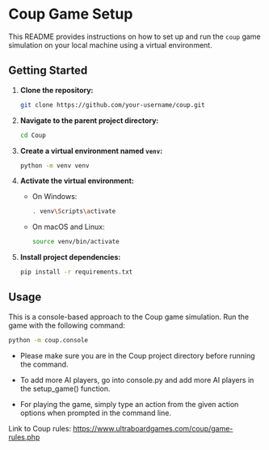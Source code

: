 # Coup Game Setup

This README provides instructions on how to set up and run the `coup` game simulation on your local machine using a virtual environment.


## Getting Started

1. **Clone the repository:**

    ```bash
    git clone https://github.com/your-username/coup.git
    ```

2. **Navigate to the parent project directory:**

    ```bash
    cd Coup
    ```

3. **Create a virtual environment named `venv`:**

    ```bash
    python -m venv venv
    ```

4. **Activate the virtual environment:**

    - On Windows:

        ```bash
        . venv\Scripts\activate
        ```

    - On macOS and Linux:

        ```bash
        source venv/bin/activate
        ```

5. **Install project dependencies:**

    ```bash
    pip install -r requirements.txt
    ```

## Usage

This is a console-based approach to the Coup game simulation. Run the game with the following command:

```bash
python -m coup.console
```

- Please make sure you are in the Coup project directory before running the command.

- To add more AI players, go into console.py and add more AI players in the setup_game() function.

- For playing the game, simply type an action from the given action options when prompted in the command line.

Link to Coup rules:
https://www.ultraboardgames.com/coup/game-rules.php


